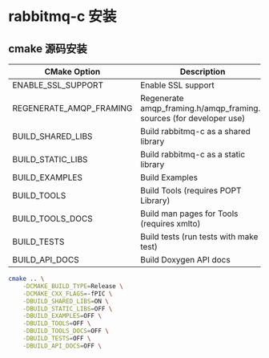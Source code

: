 # rabbitmq-c 安装

## cmake 源码安装

| CMake Option            | Description                                                          | Default          |
| ----------------------- | -------------------------------------------------------------------- | ---------------- |
| ENABLE_SSL_SUPPORT      | Enable SSL support                                                   | ON               |
| REGENERATE_AMQP_FRAMING | Regenerate amqp_framing.h/amqp_framing.c sources (for developer use) | OFF              |
| BUILD_SHARED_LIBS       | Build rabbitmq-c as a shared library                                 | ON               |
| BUILD_STATIC_LIBS       | Build rabbitmq-c as a static library                                 | ON               |
| BUILD_EXAMPLES          | Build Examples                                                       | ON               |
| BUILD_TOOLS             | Build Tools (requires POPT Library)                                  | ${POPT_FOUND}    |
| BUILD_TOOLS_DOCS        | Build man pages for Tools (requires xmlto)                           | ${DO_DOCS}       |
| BUILD_TESTS             | Build tests (run tests with make test)                               | ON               |
| BUILD_API_DOCS          | Build Doxygen API docs                                               | ${DOXYGEN_FOUND} |

```bash
cmake .. \
    -DCMAKE_BUILD_TYPE=Release \
    -DCMAKE_CXX_FLAGS=-fPIC \
    -DBUILD_SHARED_LIBS=ON \
    -DBUILD_STATIC_LIBS=OFF \
    -DBUILD_EXAMPLES=OFF \
    -DBUILD_TOOLS=OFF \
    -DBUILD_TOOLS_DOCS=OFF \
    -DBUILD_TESTS=OFF \
    -DBUILD_API_DOCS=OFF \
```
